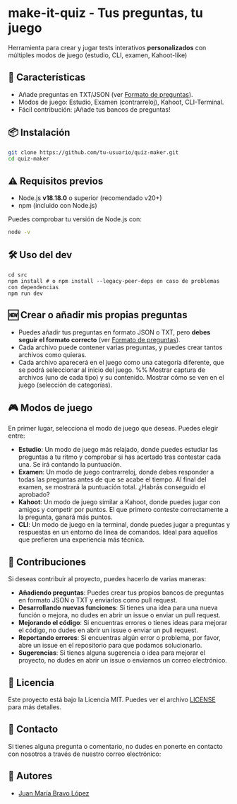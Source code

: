 # make-it-quiz - Tus preguntas, tu juego
Herramienta para crear y jugar tests interativos **personalizados** con múltiples modos de juego (estudio, CLI, examen, Kahoot-like)

## 🚀 Características  
- Añade preguntas en TXT/JSON (ver [Formato de preguntas](data\README.md)).
- Modos de juego: Estudio, Examen (contrarreloj), Kahoot, CLI-Terminal.  
- Fácil contribución: ¡Añade tus bancos de preguntas!  

## 📦 Instalación  
```bash
git clone https://github.com/tu-usuario/quiz-maker.git
cd quiz-maker
```

## ⚠️ Requisitos previos

- Node.js **v18.18.0** o superior (recomendado v20+)
- npm (incluido con Node.js)

Puedes comprobar tu versión de Node.js con:
```bash
node -v
```

## 🛠️ Uso del dev
```shell
cd src
npm install # o npm install --legacy-peer-deps en caso de problemas con dependencias
npm run dev
```

## 🆕 Crear o añadir mis propias preguntas
- Puedes añadir tus preguntas en formato JSON o TXT, pero **debes seguir el formato correcto** (ver [Formato de preguntas](data\README.md)).
- Cada archivo puede contener varias preguntas, y puedes crear tantos archivos como quieras.
- Cada archivo aparecerá en el juego como una categoría diferente, que se podrá seleccionar al inicio del juego.
%% Mostrar captura de archivos (uno de cada tipo) y su contenido. Mostrar cómo se ven en el juego (selección de categorías).

## 🎮 Modos de juego
En primer lugar, selecciona el modo de juego que deseas. Puedes elegir entre:
- **Estudio**: Un modo de juego más relajado, donde puedes estudiar las preguntas a tu ritmo y comprobar si has acertado tras contestar cada una. Se irá contando la puntuación.
- **Examen**: Un modo de juego contrarreloj, donde debes responder a todas las preguntas antes de que se acabe el tiempo. Al final del examen, se mostrará la puntuación total. ¿Habrás conseguido el aprobado?
- **Kahoot**: Un modo de juego similar a Kahoot, donde puedes jugar con amigos y competir por puntos. El que primero conteste correctamente a la pregunta, ganará más puntos.
- **CLI**: Un modo de juego en la terminal, donde puedes jugar a preguntas y respuestas en un entorno de línea de comandos. Ideal para aquellos que prefieren una experiencia más técnica.

## 📜 Contribuciones

Si deseas contribuir al proyecto, puedes hacerlo de varias maneras:
- **Añadiendo preguntas**: Puedes crear tus propios bancos de preguntas en formato JSON o TXT y enviarlos como pull request.
- **Desarrollando nuevas funciones**: Si tienes una idea para una nueva función o mejora, no dudes en abrir un issue o enviar un pull request.
- **Mejorando el código**: Si encuentras errores o tienes ideas para mejorar el código, no dudes en abrir un issue o enviar un pull request.
- **Reportando errores**: Si encuentras algún error o problema, por favor, abre un issue en el repositorio para que podamos solucionarlo.
- **Sugerencias**: Si tienes alguna sugerencia o idea para mejorar el proyecto, no dudes en abrir un issue o enviarnos un correo electrónico.

## 📄 Licencia
Este proyecto está bajo la Licencia MIT. Puedes ver el archivo [LICENSE](LICENSE) para más detalles.

## 📧 Contacto
Si tienes alguna pregunta o comentario, no dudes en ponerte en contacto con nosotros a través de nuestro correo electrónico: [](mailto:)

## 👥 Autores

- [Juan María Bravo López](https://github.com/juanmariabravo/)
